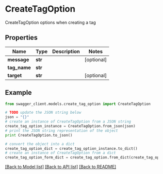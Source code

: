 # CreateTagOption

CreateTagOption options when creating a tag

## Properties
Name | Type | Description | Notes
------------ | ------------- | ------------- | -------------
**message** | **str** |  | [optional] 
**tag_name** | **str** |  | 
**target** | **str** |  | [optional] 

## Example

```python
from swagger_client.models.create_tag_option import CreateTagOption

# TODO update the JSON string below
json = "{}"
# create an instance of CreateTagOption from a JSON string
create_tag_option_instance = CreateTagOption.from_json(json)
# print the JSON string representation of the object
print CreateTagOption.to_json()

# convert the object into a dict
create_tag_option_dict = create_tag_option_instance.to_dict()
# create an instance of CreateTagOption from a dict
create_tag_option_form_dict = create_tag_option.from_dict(create_tag_option_dict)
```
[[Back to Model list]](../README.md#documentation-for-models) [[Back to API list]](../README.md#documentation-for-api-endpoints) [[Back to README]](../README.md)


